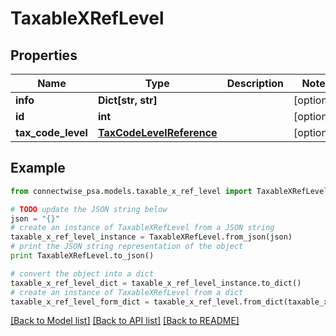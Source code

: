 # TaxableXRefLevel


## Properties
Name | Type | Description | Notes
------------ | ------------- | ------------- | -------------
**info** | **Dict[str, str]** |  | [optional] 
**id** | **int** |  | [optional] 
**tax_code_level** | [**TaxCodeLevelReference**](TaxCodeLevelReference.md) |  | [optional] 

## Example

```python
from connectwise_psa.models.taxable_x_ref_level import TaxableXRefLevel

# TODO update the JSON string below
json = "{}"
# create an instance of TaxableXRefLevel from a JSON string
taxable_x_ref_level_instance = TaxableXRefLevel.from_json(json)
# print the JSON string representation of the object
print TaxableXRefLevel.to_json()

# convert the object into a dict
taxable_x_ref_level_dict = taxable_x_ref_level_instance.to_dict()
# create an instance of TaxableXRefLevel from a dict
taxable_x_ref_level_form_dict = taxable_x_ref_level.from_dict(taxable_x_ref_level_dict)
```
[[Back to Model list]](../README.md#documentation-for-models) [[Back to API list]](../README.md#documentation-for-api-endpoints) [[Back to README]](../README.md)



